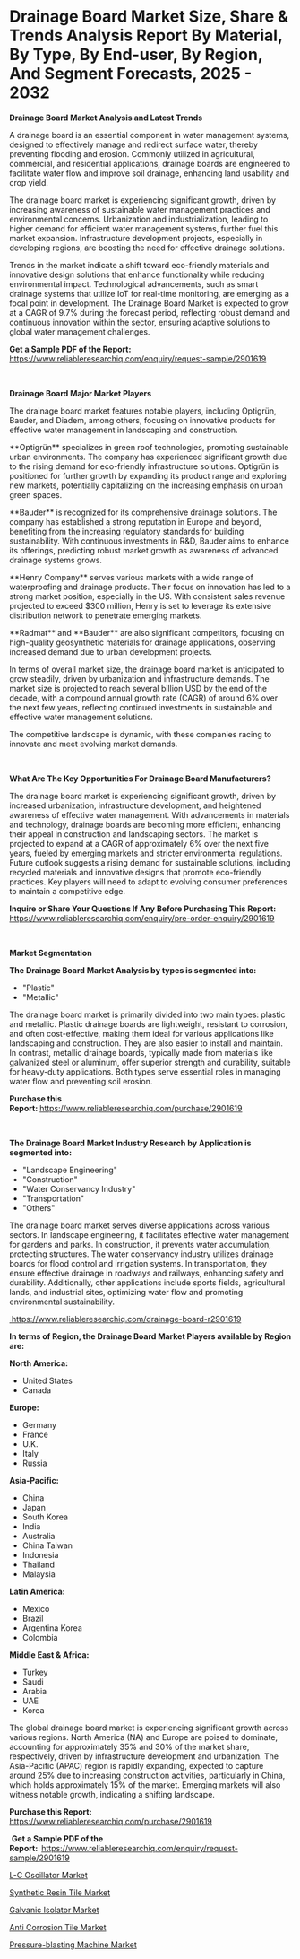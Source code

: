 <p><h1>Drainage Board Market Size, Share & Trends Analysis Report By Material, By Type, By End-user, By Region, And Segment Forecasts, 2025 - 2032</h1></p><p><strong>Drainage Board Market Analysis and Latest Trends</strong></p>
<p><p>A drainage board is an essential component in water management systems, designed to effectively manage and redirect surface water, thereby preventing flooding and erosion. Commonly utilized in agricultural, commercial, and residential applications, drainage boards are engineered to facilitate water flow and improve soil drainage, enhancing land usability and crop yield.</p><p>The drainage board market is experiencing significant growth, driven by increasing awareness of sustainable water management practices and environmental concerns. Urbanization and industrialization, leading to higher demand for efficient water management systems, further fuel this market expansion. Infrastructure development projects, especially in developing regions, are boosting the need for effective drainage solutions.</p><p>Trends in the market indicate a shift toward eco-friendly materials and innovative design solutions that enhance functionality while reducing environmental impact. Technological advancements, such as smart drainage systems that utilize IoT for real-time monitoring, are emerging as a focal point in development. The Drainage Board Market is expected to grow at a CAGR of 9.7% during the forecast period, reflecting robust demand and continuous innovation within the sector, ensuring adaptive solutions to global water management challenges.</p></p>
<p><strong>Get a Sample PDF of the Report:&nbsp;</strong> <a href="https://www.reliableresearchiq.com/enquiry/request-sample/2901619?utm_campaign=1129&utm_medium=2&utm_source=Github&utm_content=ia&utm_term=16032025&utm_id=drainage-board">https://www.reliableresearchiq.com/enquiry/request-sample/2901619</a></p>
<p>&nbsp;</p>
<p><strong>Drainage Board Major Market Players</strong></p>
<p><p>The drainage board market features notable players, including Optigrün, Bauder, and Diadem, among others, focusing on innovative products for effective water management in landscaping and construction.</p><p>**Optigrün** specializes in green roof technologies, promoting sustainable urban environments. The company has experienced significant growth due to the rising demand for eco-friendly infrastructure solutions. Optigrün is positioned for further growth by expanding its product range and exploring new markets, potentially capitalizing on the increasing emphasis on urban green spaces.</p><p>**Bauder** is recognized for its comprehensive drainage solutions. The company has established a strong reputation in Europe and beyond, benefiting from the increasing regulatory standards for building sustainability. With continuous investments in R&D, Bauder aims to enhance its offerings, predicting robust market growth as awareness of advanced drainage systems grows.</p><p>**Henry Company** serves various markets with a wide range of waterproofing and drainage products. Their focus on innovation has led to a strong market position, especially in the US. With consistent sales revenue projected to exceed $300 million, Henry is set to leverage its extensive distribution network to penetrate emerging markets.</p><p>**Radmat** and **Bauder** are also significant competitors, focusing on high-quality geosynthetic materials for drainage applications, observing increased demand due to urban development projects.</p><p>In terms of overall market size, the drainage board market is anticipated to grow steadily, driven by urbanization and infrastructure demands. The market size is projected to reach several billion USD by the end of the decade, with a compound annual growth rate (CAGR) of around 6% over the next few years, reflecting continued investments in sustainable and effective water management solutions.</p><p>The competitive landscape is dynamic, with these companies racing to innovate and meet evolving market demands.</p></p>
<p>&nbsp;</p>
<p><strong>What Are The Key Opportunities For Drainage Board Manufacturers?</strong></p>
<p><p>The drainage board market is experiencing significant growth, driven by increased urbanization, infrastructure development, and heightened awareness of effective water management. With advancements in materials and technology, drainage boards are becoming more efficient, enhancing their appeal in construction and landscaping sectors. The market is projected to expand at a CAGR of approximately 6% over the next five years, fueled by emerging markets and stricter environmental regulations. Future outlook suggests a rising demand for sustainable solutions, including recycled materials and innovative designs that promote eco-friendly practices. Key players will need to adapt to evolving consumer preferences to maintain a competitive edge.</p></p>
<p><strong>Inquire or Share Your Questions If Any Before Purchasing This Report:</strong> <a href="https://www.reliableresearchiq.com/enquiry/pre-order-enquiry/2901619?utm_campaign=1129&utm_medium=2&utm_source=Github&utm_content=ia&utm_term=16032025&utm_id=drainage-board">https://www.reliableresearchiq.com/enquiry/pre-order-enquiry/2901619</a></p>
<p>&nbsp;</p>
<p><strong>Market Segmentation</strong></p>
<p><strong>The Drainage Board Market Analysis by types is segmented into:</strong></p>
<p><ul><li>"Plastic"</li><li>"Metallic"</li></ul></p>
<p><p>The drainage board market is primarily divided into two main types: plastic and metallic. Plastic drainage boards are lightweight, resistant to corrosion, and often cost-effective, making them ideal for various applications like landscaping and construction. They are also easier to install and maintain. In contrast, metallic drainage boards, typically made from materials like galvanized steel or aluminum, offer superior strength and durability, suitable for heavy-duty applications. Both types serve essential roles in managing water flow and preventing soil erosion.</p></p>
<p><strong>Purchase this Report:&nbsp;</strong><a href="https://www.reliableresearchiq.com/purchase/2901619?utm_campaign=1129&utm_medium=2&utm_source=Github&utm_content=ia&utm_term=16032025&utm_id=drainage-board">https://www.reliableresearchiq.com/purchase/2901619</a></p>
<p>&nbsp;</p>
<p><strong>The Drainage Board Market Industry Research by Application is segmented into:</strong></p>
<p><ul><li>"Landscape Engineering"</li><li>"Construction"</li><li>"Water Conservancy Industry"</li><li>"Transportation"</li><li>"Others"</li></ul></p>
<p><p>The drainage board market serves diverse applications across various sectors. In landscape engineering, it facilitates effective water management for gardens and parks. In construction, it prevents water accumulation, protecting structures. The water conservancy industry utilizes drainage boards for flood control and irrigation systems. In transportation, they ensure effective drainage in roadways and railways, enhancing safety and durability. Additionally, other applications include sports fields, agricultural lands, and industrial sites, optimizing water flow and promoting environmental sustainability.</p></p>
<p><a href="https://www.reliableresearchiq.com/drainage-board-r2901619?utm_campaign=1129&utm_medium=2&utm_source=Github&utm_content=ia&utm_term=16032025&utm_id=drainage-board">&nbsp;https://www.reliableresearchiq.com/drainage-board-r2901619</a></p>
<p><strong>In terms of Region, the Drainage Board Market Players available by Region are:</strong></p>
<p>
    <p> <strong> North America: </strong>
        <ul>
            <li>United States</li>
            <li>Canada</li>
        </ul>
        </p> 
    <p> <strong> Europe: </strong>
        <ul>
            <li>Germany</li>
            <li>France</li>
            <li>U.K.</li>
            <li>Italy</li>
            <li>Russia</li>
        </ul>
        </p> 
    <p> <strong> Asia-Pacific: </strong>
        <ul>
            <li>China</li>
            <li>Japan</li>
            <li>South Korea</li>
            <li>India</li>
            <li>Australia</li>
            <li>China Taiwan</li>
            <li>Indonesia</li>
            <li>Thailand</li>
            <li>Malaysia</li>
        </ul>
        </p> 
    <p> <strong> Latin America: </strong>
        <ul>
            <li>Mexico</li>
            <li>Brazil</li>
            <li>Argentina Korea</li>
            <li>Colombia</li>
        </ul>
        </p> 
    <p> <strong> Middle East & Africa: </strong>
        <ul>
            <li>Turkey</li>
            <li>Saudi</li>
            <li>Arabia</li>
            <li>UAE</li>
            <li>Korea</li>
        </ul>
    </p>
    </p>
<p><p>The global drainage board market is experiencing significant growth across various regions. North America (NA) and Europe are poised to dominate, accounting for approximately 35% and 30% of the market share, respectively, driven by infrastructure development and urbanization. The Asia-Pacific (APAC) region is rapidly expanding, expected to capture around 25% due to increasing construction activities, particularly in China, which holds approximately 15% of the market. Emerging markets will also witness notable growth, indicating a shifting landscape.</p></p>
<p><strong>Purchase this Report: </strong><a href="https://www.reliableresearchiq.com/purchase/2901619?utm_campaign=1129&utm_medium=2&utm_source=Github&utm_content=ia&utm_term=16032025&utm_id=drainage-board">https://www.reliableresearchiq.com/purchase/2901619</a></p>
<p>&nbsp;<strong>Get a Sample PDF of the Report:&nbsp;&nbsp;</strong><a href="https://www.reliableresearchiq.com/enquiry/request-sample/2901619?utm_campaign=1129&utm_medium=2&utm_source=Github&utm_content=ia&utm_term=16032025&utm_id=drainage-board">https://www.reliableresearchiq.com/enquiry/request-sample/2901619</a></p>
<p><strong></strong></p>
<p><p><a href="https://github.com/sulvantomppa/Market-Research-Report-List-1/blob/main/l-c-oscillator-market.md?utm_campaign=1129&utm_medium=2&utm_source=Github&utm_content=ia&utm_term=16032025&utm_id=drainage-board">L-C Oscillator Market</a></p><p><a href="https://github.com/snapetylerho/Market-Research-Report-List-1/blob/main/synthetic-resin-tile-market.md?utm_campaign=1129&utm_medium=2&utm_source=Github&utm_content=ia&utm_term=16032025&utm_id=drainage-board">Synthetic Resin Tile Market</a></p><p><a href="https://github.com/trenkkwasek84/Market-Research-Report-List-1/blob/main/galvanic-isolator-market.md?utm_campaign=1129&utm_medium=2&utm_source=Github&utm_content=ia&utm_term=16032025&utm_id=drainage-board">Galvanic Isolator Market</a></p><p><a href="https://github.com/iwanesucices/Market-Research-Report-List-1/blob/main/anti-corrosion-tile-market.md?utm_campaign=1129&utm_medium=2&utm_source=Github&utm_content=ia&utm_term=16032025&utm_id=drainage-board">Anti Corrosion Tile Market</a></p><p><a href="https://github.com/stunzkocotpv/Market-Research-Report-List-1/blob/main/pressure-blasting-machine-market.md?utm_campaign=1129&utm_medium=2&utm_source=Github&utm_content=ia&utm_term=16032025&utm_id=drainage-board">Pressure-blasting Machine Market</a></p></p>